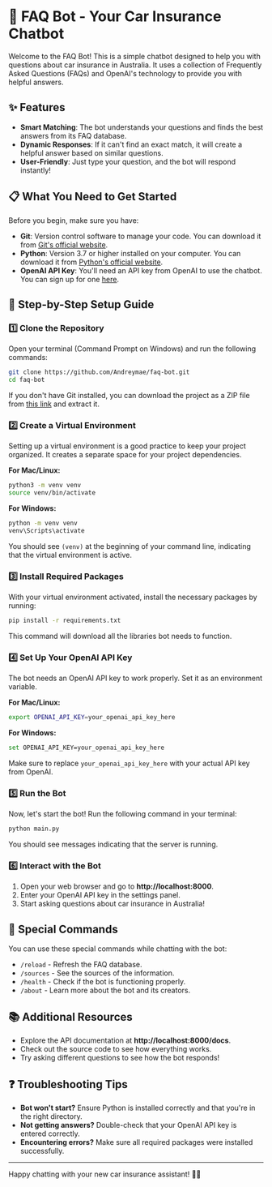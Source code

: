 # 🚗 FAQ Bot - Your Car Insurance Chatbot

Welcome to the FAQ Bot! This is a simple chatbot designed to help you with questions about car insurance in Australia. It uses a collection of Frequently Asked Questions (FAQs) and OpenAI's technology to provide you with helpful answers.

## ✨ Features

- **Smart Matching**: The bot understands your questions and finds the best answers from its FAQ database.
- **Dynamic Responses**: If it can't find an exact match, it will create a helpful answer based on similar questions.
- **User-Friendly**: Just type your question, and the bot will respond instantly!

## 📋 What You Need to Get Started

Before you begin, make sure you have:

- **Git**: Version control software to manage your code. You can download it from [Git's official website](https://git-scm.com/downloads).
- **Python**: Version 3.7 or higher installed on your computer. You can download it from [Python's official website](https://www.python.org/downloads/).
- **OpenAI API Key**: You'll need an API key from OpenAI to use the chatbot. You can sign up for one [here](https://platform.openai.com/signup).

## 🚀 Step-by-Step Setup Guide

### 1️⃣ Clone the Repository

Open your terminal (Command Prompt on Windows) and run the following commands:

```bash
git clone https://github.com/Andreymae/faq-bot.git
cd faq-bot
```

If you don't have Git installed, you can download the project as a ZIP file from [this link](https://github.com/Andreymae/faq-bot/archive/refs/heads/main.zip) and extract it.

### 2️⃣ Create a Virtual Environment

Setting up a virtual environment is a good practice to keep your project organized. It creates a separate space for your project dependencies.

**For Mac/Linux:**
```bash
python3 -m venv venv
source venv/bin/activate
```

**For Windows:**
```bash
python -m venv venv
venv\Scripts\activate
```

You should see `(venv)` at the beginning of your command line, indicating that the virtual environment is active.

### 3️⃣ Install Required Packages

With your virtual environment activated, install the necessary packages by running:

```bash
pip install -r requirements.txt
```

This command will download all the libraries bot needs to function.

### 4️⃣ Set Up Your OpenAI API Key

The bot needs an OpenAI API key to work properly. Set it as an environment variable.

**For Mac/Linux:**
```bash
export OPENAI_API_KEY=your_openai_api_key_here
```

**For Windows:**
```bash
set OPENAI_API_KEY=your_openai_api_key_here
```

Make sure to replace `your_openai_api_key_here` with your actual API key from OpenAI.

### 5️⃣ Run the Bot

Now, let's start the bot! Run the following command in your terminal:

```bash
python main.py
```

You should see messages indicating that the server is running.

### 6️⃣ Interact with the Bot

1. Open your web browser and go to **http://localhost:8000**.
2. Enter your OpenAI API key in the settings panel.
3. Start asking questions about car insurance in Australia!

## 💬 Special Commands

You can use these special commands while chatting with the bot:

- `/reload` - Refresh the FAQ database.
- `/sources` - See the sources of the information.
- `/health` - Check if the bot is functioning properly.
- `/about` - Learn more about the bot and its creators.

## 📚 Additional Resources

- Explore the API documentation at **http://localhost:8000/docs**.
- Check out the source code to see how everything works.
- Try asking different questions to see how the bot responds!

## ❓ Troubleshooting Tips

- **Bot won't start?** Ensure Python is installed correctly and that you're in the right directory.
- **Not getting answers?** Double-check that your OpenAI API key is entered correctly.
- **Encountering errors?** Make sure all required packages were installed successfully.


---

Happy chatting with your new car insurance assistant! 🚗💬
